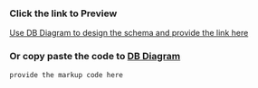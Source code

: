 ### Click the link to Preview

[Use DB Diagram to design the schema and provide the link here](https://dbdiagram.io/)

### Or copy paste the code to [DB Diagram](https://dbdiagram.io/)

```
provide the markup code here
```

